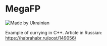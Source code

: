 # MegaFP

![Made by Ukrainian](https://img.shields.io/static/v1?label=Made%20by&message=Ukrainian&labelColor=1f5fb2&color=fad247&style=for-the-badge)

Example of currying in C++. Article in Russian: https://habrahabr.ru/post/149056/
